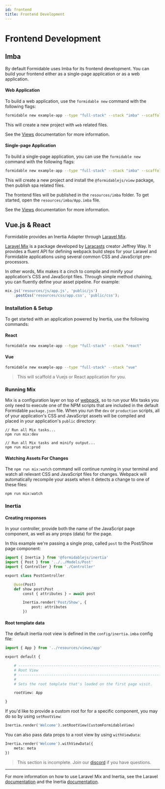```yaml
---
id: frontend
title: Frontend Development
---
```


# Frontend Development

## Imba

By default Formidable uses Imba for its frontend development. You can build your frontend either as a single-page application or as a web application.

#### Web Application

To build a web application, use the `formidable new` command with the following flags:

```bash
formidable new example-app --type "full-stack" --stack "imba" --scaffolding "blank"
```

This will create a new project with `web` related files.

See the [Views](docs/views) documentation for more information.

#### Single-page Application

To build a single-page application, you can use the `formidable new` command with the following flags:

```bash
formidable new example-app --type "full-stack" --stack "imba" --scaffolding "spa"
```

This will create a new project and install the `@formidablejs/view` package, then publish spa related files.

The frontend files will be published in the `resources/imba` folder.
To get started, open the `resources/imba/App.imba` file.

See the [Views](docs/views) documentation for more information.

## Vue.js & React

Formidable provides an Inertia Adapter through [Laravel Mix](https://github.com/JeffreyWay/laravel-mix).

[Laravel Mix](https://github.com/JeffreyWay/laravel-mix) is a package developed by [Laracasts](https://laracasts.com/) creator Jeffrey Way. It provides a fluent API for defining webpack build steps for your Laravel and Formidable applications using several common CSS and JavaScript pre-processors.

In other words, Mix makes it a cinch to compile and minify your application's CSS and JavaScript files. Through simple method chaining, you can fluently define your asset pipeline. For example:

```js title=webpack.mix.js
mix.js('resources/js/app.js', 'public/js')
    .postCss('resources/css/app.css', 'public/css');
```

### Installation & Setup

To get started with an application powered by Inertia, use the following commands:

#### React

```bash
formidable new example-app --type "full-stack" --stack "react"
```

#### Vue

```bash
formidable new example-app --type "full-stack" --stack "vue"
```

> This will scaffold a Vuejs or React application for you.

### Running Mix

Mix is a configuration layer on top of [webpack](https://webpack.js.org/), so to run your Mix tasks you only need to execute one of the NPM scripts that are included in the default Formidable `package.json` file. When you run the `dev` or `production` scripts, all of your application's CSS and JavaScript assets will be compiled and placed in your application's `public` directory:

```
// Run all Mix tasks...
npm run mix:dev

// Run all Mix tasks and minify output...
npm run mix:prod
```

#### Watching Assets For Changes

The `npm run mix:watch` command will continue running in your terminal and watch all relevant CSS and JavaScript files for changes. Webpack will automatically recompile your assets when it detects a change to one of these files:

```
npm run mix:watch
```

### Inertia

#### Creating responses

In your controller, provide both the name of the JavaScript page component, as well as any props (data) for the page.

In this example we're passing a single prop, called `post` to the Post/Show page component:

```py title=app/Http/Controllers/PostController.imba
import { Inertia } from '@formidablejs/inertia'
import { Post } from '../../Models/Post'
import { Controller } from './Controller'

export class PostController

	@use(Post)
	def show post\Post
		const { attributes } = await post

		Inertia.render('Post/Show', {
			post: attributes
		})
```

#### Root template data

The default inertia root view is defined in the `config/inertia.imba` config file:

```py title=config/inertia.imba
import { App } from '../resources/views/app'

export default {

	# --------------------------------------------------------------------------
	# Root View
	# --------------------------------------------------------------------------
	#
	# Sets the root template that's loaded on the first page visit.

	rootView: App

}
```

If you'd like to provide a custom root for for a specific component, you may do so by using `setRootView`:

```py
Inertia.render('Welcome').setRootView(CustomFormidableView)
```

You can also pass data props to a root view by using `withViewData`:

```py
Inertia.render('Welcome').withViewData({
	meta: meta
})
```

> This section is incomplete. Join our [discord](https://discord.gg/wm2sFGSrmX) if you have questions.

-----

For more information on how to use Laravel Mix and Inertia, see the Laravel [documentation](https://laravel.com/docs/8.x/mix) and the Inertia [documentation](https://inertiajs.com/).
